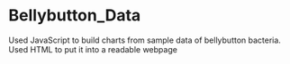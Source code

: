 # Bellybutton_Data

Used JavaScript to build charts from sample data of bellybutton bacteria. Used HTML to put it into a readable webpage
